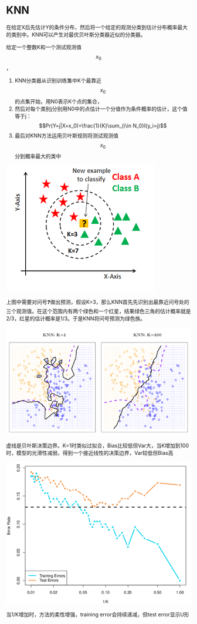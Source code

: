 # KNN

在给定X后先估计Y的条件分布，然后将一个给定的观测分类到估计分布概率最大的类别中。KNN可以产生对最优贝叶斯分类器近似的分类器。

给定一个整数K和一个测试观测值 $$x_0$$ ，

1. KNN分类器从识别训练集中K个最靠近$$x_0$$的点集开始，用N0表示K个点的集合，
2. 然后对每个类别j分别用N0中的点估计一个分值作为条件概率的估计，这个值等于j： $$Pr(Y=j|X=x_0)=\frac{1}{K}\sum_{i\in N_0}I(y_i=j)$$ 
3. 最后对KNN方法运用贝叶斯规则将测试观测值$$x_0$$分到概率最大的类中

![](../.gitbook/assets/image%20%287%29.png)

上图中需要对问号❓做出预测，假设K=3，那么KNN首先先识别出最靠近问号处的三个观测值。在这个范围内有两个绿色和一个红星，结果绿色三角的估计概率就是2/3，红星的估计概率是1/3。于是KNN将问号预测为绿色族。

![](../.gitbook/assets/image%20%2823%29.png)

虚线是贝叶斯决策边界。K=1时类似过拟合，Bias比较低但Var大，当K增加到100时，模型的光滑性减弱，得到一个接近线性的决策边界，Var较低但Bias高

![](../.gitbook/assets/image%20%2826%29.png)

当1/K增加时，方法的柔性增强，training error会持续递减，但test error显示U形

